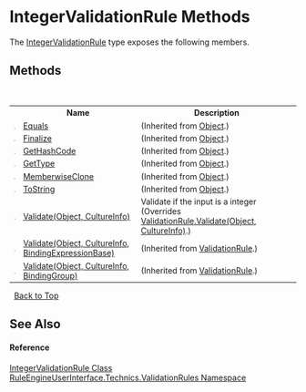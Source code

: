 # IntegerValidationRule Methods
 

The <a href="3643db60-23f8-bcb2-08ed-cfe85c6aff20">IntegerValidationRule</a> type exposes the following members.


## Methods
&nbsp;<table><tr><th></th><th>Name</th><th>Description</th></tr><tr><td>![Public method](media/pubmethod.gif "Public method")</td><td><a href="http://msdn2.microsoft.com/en-us/library/bsc2ak47" target="_blank">Equals</a></td><td> (Inherited from <a href="http://msdn2.microsoft.com/en-us/library/e5kfa45b" target="_blank">Object</a>.)</td></tr><tr><td>![Protected method](media/protmethod.gif "Protected method")</td><td><a href="http://msdn2.microsoft.com/en-us/library/4k87zsw7" target="_blank">Finalize</a></td><td> (Inherited from <a href="http://msdn2.microsoft.com/en-us/library/e5kfa45b" target="_blank">Object</a>.)</td></tr><tr><td>![Public method](media/pubmethod.gif "Public method")</td><td><a href="http://msdn2.microsoft.com/en-us/library/zdee4b3y" target="_blank">GetHashCode</a></td><td> (Inherited from <a href="http://msdn2.microsoft.com/en-us/library/e5kfa45b" target="_blank">Object</a>.)</td></tr><tr><td>![Public method](media/pubmethod.gif "Public method")</td><td><a href="http://msdn2.microsoft.com/en-us/library/dfwy45w9" target="_blank">GetType</a></td><td> (Inherited from <a href="http://msdn2.microsoft.com/en-us/library/e5kfa45b" target="_blank">Object</a>.)</td></tr><tr><td>![Protected method](media/protmethod.gif "Protected method")</td><td><a href="http://msdn2.microsoft.com/en-us/library/57ctke0a" target="_blank">MemberwiseClone</a></td><td> (Inherited from <a href="http://msdn2.microsoft.com/en-us/library/e5kfa45b" target="_blank">Object</a>.)</td></tr><tr><td>![Public method](media/pubmethod.gif "Public method")</td><td><a href="http://msdn2.microsoft.com/en-us/library/7bxwbwt2" target="_blank">ToString</a></td><td> (Inherited from <a href="http://msdn2.microsoft.com/en-us/library/e5kfa45b" target="_blank">Object</a>.)</td></tr><tr><td>![Public method](media/pubmethod.gif "Public method")</td><td><a href="b3b284e5-b173-f2d7-7590-3f22bfac00e6">Validate(Object, CultureInfo)</a></td><td>
Validate if the input is a integer
 (Overrides <a href="http://msdn2.microsoft.com/en-us/library/ms590035" target="_blank">ValidationRule.Validate(Object, CultureInfo)</a>.)</td></tr><tr><td>![Public method](media/pubmethod.gif "Public method")</td><td><a href="http://msdn2.microsoft.com/en-us/library/hh140461" target="_blank">Validate(Object, CultureInfo, BindingExpressionBase)</a></td><td> (Inherited from <a href="http://msdn2.microsoft.com/en-us/library/ms617871" target="_blank">ValidationRule</a>.)</td></tr><tr><td>![Public method](media/pubmethod.gif "Public method")</td><td><a href="http://msdn2.microsoft.com/en-us/library/hh141164" target="_blank">Validate(Object, CultureInfo, BindingGroup)</a></td><td> (Inherited from <a href="http://msdn2.microsoft.com/en-us/library/ms617871" target="_blank">ValidationRule</a>.)</td></tr></table>&nbsp;
<a href="#integervalidationrule-methods">Back to Top</a>

## See Also


#### Reference
<a href="3643db60-23f8-bcb2-08ed-cfe85c6aff20">IntegerValidationRule Class</a><br /><a href="a2315008-ec39-5ab5-beb1-cf8165e51d19">RuleEngineUserInterface.Technics.ValidationRules Namespace</a><br />
